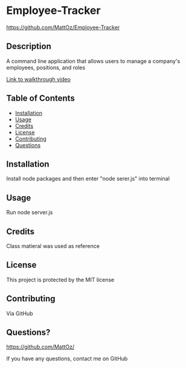 # Employee-Tracker
https://github.com/MattOz/Employee-Tracker
## Description
A command line application that allows users to manage a company's employees, positions, and roles

[Link to walkthrough video](https://drive.google.com/file/d/1IAQTc1tqaVDxcZmhaOgGX9B00u95NqYU/view)

## Table of Contents
- [Installation](#installation)
- [Usage](#usage)
- [Credits](#credits)
- [License](#license)
- [Contributing](#contributing)
- [Questions](#questions)

## Installation
Install node packages and then enter "node serer.js" into terminal
## Usage
Run node server.js
## Credits
Class matieral was used as reference
## License
This project is protected by the MIT license
## Contributing
Via GitHub
## Questions?
https://github.com/MattOz/

If you have any questions, contact me on GitHub
